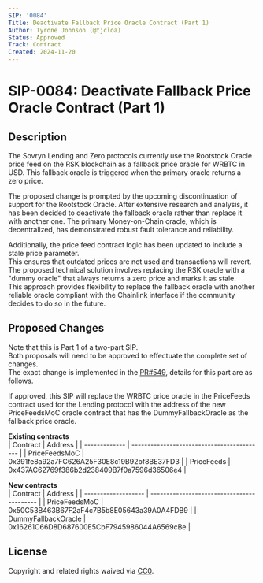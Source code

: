 ```yaml
---
SIP: '0084'
Title: Deactivate Fallback Price Oracle Contract (Part 1)
Author: Tyrone Johnson (@tjcloa)
Status: Approved
Track: Contract
Created: 2024-11-20
---
```


# SIP-0084: Deactivate Fallback Price Oracle Contract (Part 1)

## Description  

The Sovryn Lending and Zero protocols currently use the Rootstock Oracle price feed on the RSK blockchain as a fallback price oracle for WRBTC in USD. 
This fallback oracle is triggered when the primary oracle returns a zero price.  

The proposed change is prompted by the upcoming discontinuation of support for the Rootstock Oracle. 
After extensive research and analysis, it has been decided to deactivate the fallback oracle rather than replace it with another one. 
The primary Money-on-Chain oracle, which is decentralized, has demonstrated robust fault tolerance and reliability.  

Additionally, the price feed contract logic has been updated to include a stale price parameter.  
This ensures that outdated prices are not used and transactions will revert.   
The proposed technical solution involves replacing the RSK oracle with a "dummy oracle" that always returns a zero price and marks it as stale.  
This approach provides flexibility to replace the fallback oracle with another reliable oracle compliant with the Chainlink interface if the community decides to do so in the future.   

## Proposed Changes  

Note that this is Part 1 of a two-part SIP.  
Both proposals will need to be approved to effectuate the complete set of changes.  
The exact change is implemented in the [PR#549](https://github.com/DistributedCollective/Sovryn-smart-contracts/pull/549), details for this part are as follows.   

If approved, this SIP will replace the WRBTC price oracle in the PriceFeeds contract used for the Lending protocol with the address of the new PriceFeedsMoC oracle contract that has the DummyFallbackOracle as the fallback price oracle.  


__Existing contracts__  
| Contract      | Address                                    |
| ------------- | ------------------------------------------ |
| PriceFeedsMoC | 0x391fe8a92a7FC626A25F30E8c19B92bf8BE37FD3 |
| PriceFeeds    | 0x437AC62769f386b2d238409B7f0a7596d36506e4 |

__New contracts__  
| Contract            | Address                                    |
| ------------------- | ------------------------------------------ |
| PriceFeedsMoC       | 0x50C53B463B67F2aF4c7B5b8E05643a39A0A4FDB9 |
| DummyFallbackOracle | 0x16261C66D8D687600E5CbF7945986044A6569cBe |


## License
Copyright and related rights waived via [CC0](https://creativecommons.org/publicdomain/zero/1.0/).
